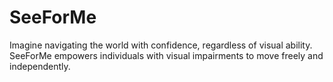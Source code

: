 # SeeForMe
Imagine navigating the world with confidence, regardless of visual ability. SeeForMe empowers individuals with visual impairments to move freely and independently. 
